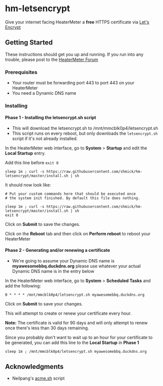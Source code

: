 # hm-letsencrypt

Give your internet facing HeaterMeter a **free** HTTPS certificate via [Let's Encrypt](https://letsencrypt.org/)

## Getting Started

These instructions should get you up and running. If you run into any trouble, please post to the [HeaterMeter Forum](https://tvwbb.com/forumdisplay.php?85-HeaterMeter-DIY-BBQ-Controller)

### Prerequisites

* Your router must be forwarding port 443 to port 443 on your HeaterMeter
* You need a Dynamic DNS name

### Installing

#### Phase 1 - Installing the letsencrypt.sh script

* This will download the letsencrypt.sh to /mnt/mmcblk0p4/letsencrypt.sh
* This script runs on every reboot, but only downloads the ```letsencrypt.sh``` script if it's not already installed.

In the HeaterMeter web interface, go to **System** > **Startup** and edit the **Local Startup** entry.

Add this line before ```exit 0```
```
sleep 1m ; curl -s https://raw.githubusercontent.com/shmick/hm-letsencrypt/master/install.sh | sh
```
It should now look like:

```
# Put your custom commands here that should be executed once
# the system init finished. By default this file does nothing.

sleep 1m ; curl -s https://raw.githubusercontent.com/shmick/hm-letsencrypt/master/install.sh | sh
exit 0
```

Click on **Submit** to save the changes.

Click on the **Reboot** tab and then click on **Perform reboot** to reboot your HeaterMeter


#### Phase 2 - Generating and/or renewing a certificate

* We're going to assume your Dynamic DNS name is **myawesomebbq.duckdns.org** please use whatever your actual Dynamic DNS name is in the entry below

In the HeaterMeter web interface, go to **System** > **Scheduled Tasks** and add the following:

```
0 * * * * /mnt/mmcblk0p4/letsencrypt.sh myawesomebbq.duckdns.org
```

Click on **Submit** to save your changes.

This will attempt to create or renew your certificate every hour.

**Note:** The certificate is valid for 90 days and will only attempt to renew once there's less than 30 days remaining.

Since you probably don't want to wait up to an hour for your certificate to be generated, you can add this line to the **Local Startup** in **Phase 1**

```
sleep 1m ; /mnt/mmcblk0p4/letsencrypt.sh myawesomebbq.duckdns.org
```

## Acknowledgments

* Neilpang's [acme.sh](https://github.com/Neilpang/acme.sh) script
